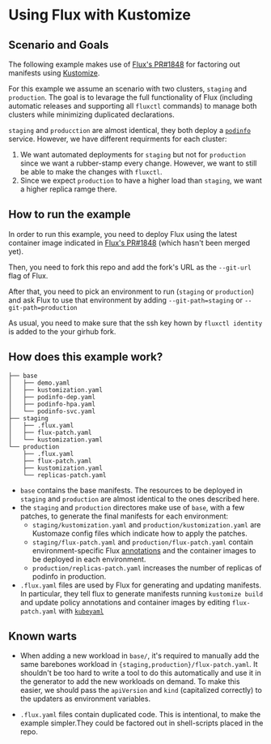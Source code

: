# Using Flux with Kustomize

## Scenario and Goals

The following example makes use of [Flux's PR#1848](https://github.com/weaveworks/flux/pull/1848)
for factoring out manifests using [Kustomize](https://github.com/kubernetes-sigs/kustomize).

For this example we assume an scenario with two clusters, `staging` and
`production`. The goal is to levarage the full functionality of Flux (including
automatic releases and supporting all `fluxctl` commands) to manage both
clusters while minimizing duplicated declarations.

`staging` and `producction` are almost identical, they both deploy a
[`podinfo`](https://github.com/stefanprodan/k8s-podinfo) service. However, we
have different requirments for each cluster:

1. We want automated deployments for `staging` but not for `production` since we want a rubber-stamp 
   every change. However, we want to still be able to make the changes with `fluxctl`.
2. Since we expect `production` to have a higher load than `staging`, we want a higher replica ramge there.

## How to run the example

In order to run this example, you need to deploy Flux using the latest container 
image indicated in [Flux's PR#1848](https://github.com/weaveworks/flux/pull/1848)
(which hasn't been merged yet).

Then, you need to fork this repo and add the fork's URL as the `--git-url` flag of Flux.

After that, you need to pick an environment to run (`staging` or `production`) and
ask Flux to use that environment by adding `--git-path=staging` or `--git-path=production`

As usual, you need to make sure that the ssh key hown by `fluxctl identity` is added to the
your girhub fork.

## How does this example work?

```
├── base
│   ├── demo.yaml
│   ├── kustomization.yaml
│   ├── podinfo-dep.yaml
│   ├── podinfo-hpa.yaml
│   └── podinfo-svc.yaml
├── staging
│   ├── .flux.yaml
│   ├── flux-patch.yaml
│   └── kustomization.yaml
└── production
    ├── .flux.yaml
    ├── flux-patch.yaml
    ├── kustomization.yaml
    └── replicas-patch.yaml
```

* `base` contains the base manifests. The resources to be deployed in 
  `staging` and `production` are almost identical to the ones described here.
* the `staging` and `production` directores make use of `base`, with a few patches, 
  to generate the final manifests for each environment:
    * `staging/kustomization.yaml` and `production/kustomization.yaml`
       are Kustomaze config files which indicate how to apply the patches.
    * `staging/flux-patch.yaml` and `production/flux-patch.yaml` contain
       environment-specific Flux [annotations](https://github.com/weaveworks/flux/blob/master/site/annotations-tutorial.md)
       and the container images to be deployed in each environment.
    * `production/replicas-patch.yaml` increases the number of replicas of podinfo in production.
* `.flux.yaml` files are used by Flux for generating and updating manifests. In particular, they
  tell flux to generate manifests running `kustomize build` and update policy annotations and container images
  by editing `flux-patch.yaml` with [`kubeyaml`](https://github.com/squaremo/kubeyaml)

## Known warts

* When adding a new workload in `base/`, it's required to manually add the same
  barebones workload in `{staging,production}/flux-patch.yaml`. It shouldn't be
  too hard to write a tool to do this automatically and use it in the generator
  to add the new workloads on demand. 
  To make this easier, we should pass the `apiVersion` and `kind` (capitalized 
  correctly) to the updaters as environment variables.

* `.flux.yaml` files contain duplicated code. This is intentional, 
  to make the example simpler.They could be factored out in shell-scripts placed 
  in the repo.
